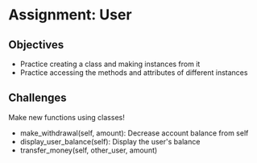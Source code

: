 # Assignment: User

## Objectives
- Practice creating a class and making instances from it
- Practice accessing the methods and attributes of different instances

## Challenges
Make new functions using classes!
- make_withdrawal(self, amount): Decrease account balance from self
- display_user_balance(self): Display the user's balance
- transfer_money(self, other_user, amount)
